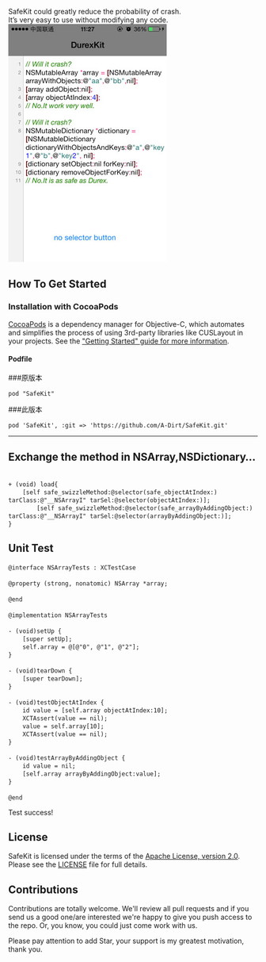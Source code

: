 SafeKit could greatly reduce the probability of crash.<br>
It’s very easy to use without modifying any code.<br>
![image](https://github.com/JJMM/CUSResources/raw/master/DurexKitIntr.jpg)

## How To Get Started
### Installation with CocoaPods

[CocoaPods](http://cocoapods.org) is a dependency manager for Objective-C, which automates and simplifies the process of using 3rd-party libraries like CUSLayout in your projects. See the ["Getting Started" guide for more information](https://github.com/JJMM/CUSLayout/wiki/Getting-Started-with-CUSLayout).

#### Podfile
###原版本
```
pod "SafeKit"
```
###此版本
```
pod 'SafeKit', :git => 'https://github.com/A-Dirt/SafeKit.git'
```
------------------------------------

## Exchange the method in NSArray,NSDictionary…
```

+ (void) load{
    [self safe_swizzleMethod:@selector(safe_objectAtIndex:) tarClass:@"__NSArrayI" tarSel:@selector(objectAtIndex:)];
        [self safe_swizzleMethod:@selector(safe_arrayByAddingObject:) tarClass:@"__NSArrayI" tarSel:@selector(arrayByAddingObject:)];
}

```

## Unit Test
```
@interface NSArrayTests : XCTestCase

@property (strong, nonatomic) NSArray *array;

@end

@implementation NSArrayTests

- (void)setUp {
    [super setUp];
    self.array = @[@"0", @"1", @"2"];
}

- (void)tearDown {
    [super tearDown];
}

- (void)testObjectAtIndex {
    id value = [self.array objectAtIndex:10];
    XCTAssert(value == nil);
    value = self.array[10];
    XCTAssert(value == nil);
}

- (void)testArrayByAddingObject {
    id value = nil;
    [self.array arrayByAddingObject:value];
}

@end

```
Test success!

## License

SafeKit is licensed under the terms of the [Apache License, version 2.0](http://www.apache.org/licenses/LICENSE-2.0.html). Please see the [LICENSE](LICENSE) file for full details.

## Contributions

Contributions are totally welcome. We'll review all pull requests and if you send us a good one/are interested we're happy to give you push access to the repo. Or, you know, you could just come work with us.<br>

Please pay attention to add Star, your support is my greatest motivation, thank you.
